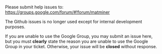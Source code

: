 Please submit help issues to:
https://groups.google.com/forum/#!forum/matminer

The Github issues is no longer used except for internal development purposes.

If you are unable to use the Google Group, you may submit an issue here, but you must **clearly** state the reason you are unable to use the Google Group in your ticket. Otherwise, your issue will be **closed** without response.